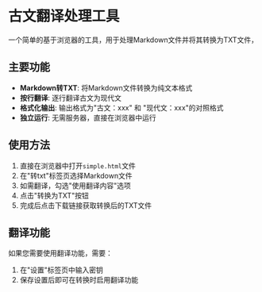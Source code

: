 # 古文翻译处理工具

一个简单的基于浏览器的工具，用于处理Markdown文件并将其转换为TXT文件，

## 主要功能

- **Markdown转TXT**: 将Markdown文件转换为纯文本格式
- **按行翻译**: 逐行翻译古文为现代文
- **格式化输出**: 输出格式为"古文：xxx" 和 "现代文：xxx"的对照格式
- **独立运行**: 无需服务器，直接在浏览器中运行

## 使用方法

1. 直接在浏览器中打开`simple.html`文件
2. 在"转txt"标签页选择Markdown文件
3. 如需翻译，勾选"使用翻译内容"选项
4. 点击"转换为TXT"按钮
5. 完成后点击下载链接获取转换后的TXT文件

## 翻译功能

如果您需要使用翻译功能，需要：

1. 在"设置"标签页中输入密钥
2. 保存设置后即可在转换时启用翻译功能

